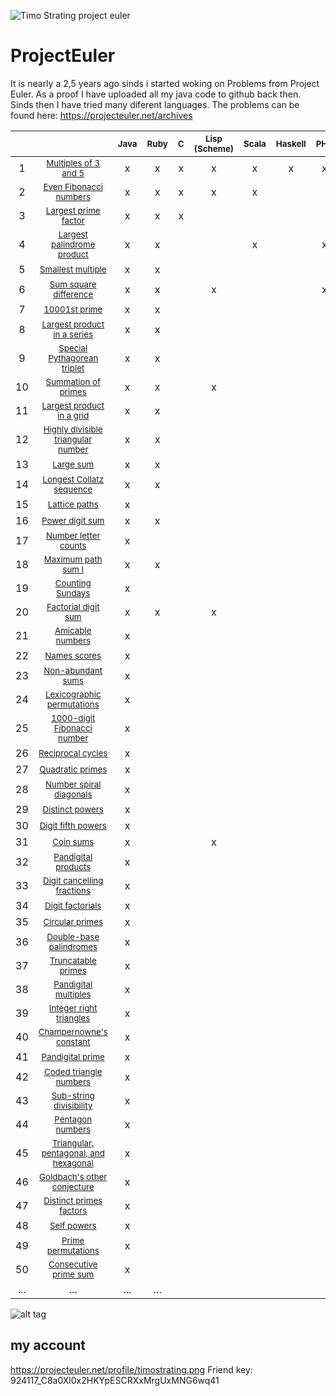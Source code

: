 ![Timo Strating project euler](https://projecteuler.net/profile/timostrating.png)

# ProjectEuler
It is nearly a 2,5 years ago sinds i started woking on Problems from Project Euler.
As a proof I have uploaded all my java code to github back then.
Sinds then I have tried many diferent languages.
The problems can be found here:  https://projecteuler.net/archives


|       |                                                                                             | <sup> Java </sup> | <sup> Ruby </sup> | <sup> C </sup> | <sup> Lisp (Scheme) </sup> | <sup> Scala </sup> | <sup> Haskell </sup> | <sup> PHP </sup> | <sup> Bash </sup> | <sup> PL/SQL </sup> | <sup> Mathematica </sup> | <sup> Rust </sup> |
| :-:   | :-:                                                                                         | :-:               | :-:               | :-:            | :-:                        | :-:                | :-:                  | :-:              | :-:               | :-:                 | :-:                      | :-:               |
|     1 | <sub> [Multiples of 3 and 5](https://projecteuler.net/problem=1) </sub>                     | x                 | x                 | x              | x                          | x                  | x                    | x                | x                 | x                   | x                        | x                 |
|     2 | <sub> [Even Fibonacci numbers](https://projecteuler.net/problem=2) </sub>                   | x                 | x                 | x              | x                          | x                  |                      |                  |                   | x                   | x                        | x                 |
|     3 | <sub> [Largest prime factor](https://projecteuler.net/problem=3) </sub>                     | x                 | x                 | x              |                            |                    |                      |                  |                   | x                   | x                        | x                 |
|     4 | <sub> [Largest palindrome product](https://projecteuler.net/problem=4) </sub>               | x                 | x                 |                |                            | x                  |                      | x                |                   |                     | x                        |                   |
|     5 | <sub> [Smallest multiple](https://projecteuler.net/problem=5) </sub>                        | x                 | x                 |                |                            |                    |                      |                  |                   |                     | x                        |                   |
|     6 | <sub> [Sum square difference](https://projecteuler.net/problem=6) </sub>                    | x                 | x                 |                | x                          |                    |                      | x                |                   |                     | x                        |                   |
|     7 | <sub> [10001st prime](https://projecteuler.net/problem=7) </sub>                            | x                 | x                 |                |                            |                    |                      |                  |                   |                     | x                        |                   |
|     8 | <sub> [Largest product in a series](https://projecteuler.net/problem=8) </sub>              | x                 | x                 |                |                            |                    |                      |                  |                   |                     | x                        |                   |
|     9 | <sub> [Special Pythagorean triplet](https://projecteuler.net/problem=9) </sub>              | x                 | x                 |                |                            |                    |                      |                  |                   |                     |                          |                   |
|    10 | <sub> [Summation of primes](https://projecteuler.net/problem=10) </sub>                     | x                 | x                 |                | x                          |                    |                      |                  |                   |                     | x                        |                   |
|    11 | <sub> [Largest product in a grid](https://projecteuler.net/problem=11) </sub>               | x                 | x                 |                |                            |                    |                      |                  |                   |                     |                          |                   |
|    12 | <sub> [Highly divisible triangular number](https://projecteuler.net/problem=12) </sub>      | x                 | x                 |                |                            |                    |                      |                  |                   |                     | x                        |                   |
|    13 | <sub> [Large sum](https://projecteuler.net/problem=13) </sub>                               | x                 | x                 |                |                            |                    |                      |                  |                   |                     |                          |                   |
|    14 | <sub> [Longest Collatz sequence](https://projecteuler.net/problem=14) </sub>                | x                 | x                 |                |                            |                    |                      |                  |                   |                     |                          |                   |
|    15 | <sub> [Lattice paths](https://projecteuler.net/problem=15) </sub>                           | x                 |                   |                |                            |                    |                      |                  |                   |                     |                          |                   |
|    16 | <sub> [Power digit sum](https://projecteuler.net/problem=16) </sub>                         | x                 | x                 |                |                            |                    |                      |                  |                   |                     |                          |                   |
|    17 | <sub> [Number letter counts](https://projecteuler.net/problem=17) </sub>                    | x                 |                   |                |                            |                    |                      |                  |                   |                     |                          |                   |
|    18 | <sub> [Maximum path sum I](https://projecteuler.net/problem=18) </sub>                      | x                 | x                 |                |                            |                    |                      |                  |                   |                     |                          |                   |
|    19 | <sub> [Counting Sundays](https://projecteuler.net/problem=19) </sub>                        | x                 |                   |                |                            |                    |                      |                  |                   |                     |                          |                   |
|    20 | <sub> [Factorial digit sum](https://projecteuler.net/problem=20) </sub>                     | x                 | x                 |                | x                          |                    |                      |                  |                   |                     | x                        |                   |
|    21 | <sub> [Amicable numbers](https://projecteuler.net/problem=21) </sub>                        | x                 |                   |                |                            |                    |                      |                  |                   |                     |                          |                   |
|    22 | <sub> [Names scores](https://projecteuler.net/problem=22) </sub>                            | x                 |                   |                |                            |                    |                      |                  |                   |                     |                          |                   |
|    23 | <sub> [Non-abundant sums](https://projecteuler.net/problem=23) </sub>                       | x                 |                   |                |                            |                    |                      |                  |                   |                     |                          |                   |
|    24 | <sub> [Lexicographic permutations](https://projecteuler.net/problem=24) </sub>              | x                 |                   |                |                            |                    |                      |                  |                   |                     |                          |                   |
|    25 | <sub> [1000-digit Fibonacci number](https://projecteuler.net/problem=25) </sub>             | x                 |                   |                |                            |                    |                      |                  |                   |                     |                          |                   |
|    26 | <sub> [Reciprocal cycles](https://projecteuler.net/problem=26) </sub>                       | x                 |                   |                |                            |                    |                      |                  |                   |                     |                          |                   |
|    27 | <sub> [Quadratic primes](https://projecteuler.net/problem=27) </sub>                        | x                 |                   |                |                            |                    |                      |                  |                   |                     |                          |                   |
|    28 | <sub> [Number spiral diagonals](https://projecteuler.net/problem=28) </sub>                 | x                 |                   |                |                            |                    |                      |                  |                   |                     |                          |                   |
|    29 | <sub> [Distinct powers](https://projecteuler.net/problem=29) </sub>                         | x                 |                   |                |                            |                    |                      |                  |                   |                     |                          |                   |
|    30 | <sub> [Digit fifth powers](https://projecteuler.net/problem=30) </sub>                      | x                 |                   |                |                            |                    |                      |                  |                   |                     |                          |                   |
|    31 | <sub> [Coin sums](https://projecteuler.net/problem=31) </sub>                               | x                 |                   |                | x                          |                    |                      |                  |                   |                     |                          |                   |
|    32 | <sub> [Pandigital products](https://projecteuler.net/problem=32) </sub>                     | x                 |                   |                |                            |                    |                      |                  |                   |                     |                          |                   |
|    33 | <sub> [Digit cancelling fractions](https://projecteuler.net/problem=33) </sub>              | x                 |                   |                |                            |                    |                      |                  |                   |                     |                          |                   |
|    34 | <sub> [Digit factorials](https://projecteuler.net/problem=34) </sub>                        | x                 |                   |                |                            |                    |                      |                  |                   |                     |                          |                   |
|    35 | <sub> [Circular primes](https://projecteuler.net/problem=35) </sub>                         | x                 |                   |                |                            |                    |                      |                  |                   |                     |                          |                   |
|    36 | <sub> [Double-base palindromes](https://projecteuler.net/problem=36) </sub>                 | x                 |                   |                |                            |                    |                      |                  |                   |                     |                          |                   |
|    37 | <sub> [Truncatable primes](https://projecteuler.net/problem=37) </sub>                      | x                 |                   |                |                            |                    |                      |                  |                   |                     |                          |                   |
|    38 | <sub> [Pandigital multiples](https://projecteuler.net/problem=38) </sub>                    | x                 |                   |                |                            |                    |                      |                  |                   |                     |                          |                   |
|    39 | <sub> [Integer right triangles](https://projecteuler.net/problem=39) </sub>                 | x                 |                   |                |                            |                    |                      |                  |                   |                     |                          |                   |
|    40 | <sub> [Champernowne's constant](https://projecteuler.net/problem=40) </sub>                 | x                 |                   |                |                            |                    |                      |                  |                   |                     |                          |                   |
|    41 | <sub> [Pandigital prime](https://projecteuler.net/problem=41) </sub>                        | x                 |                   |                |                            |                    |                      |                  |                   |                     |                          |                   |
|    42 | <sub> [Coded triangle numbers](https://projecteuler.net/problem=42) </sub>                  | x                 |                   |                |                            |                    |                      |                  |                   |                     |                          |                   |
|    43 | <sub> [Sub-string divisibility](https://projecteuler.net/problem=43) </sub>                 | x                 |                   |                |                            |                    |                      |                  |                   |                     |                          |                   |
|    44 | <sub> [Pentagon numbers](https://projecteuler.net/problem=44) </sub>                        | x                 |                   |                |                            |                    |                      |                  |                   |                     |                          |                   |
|    45 | <sub> [Triangular, pentagonal, and hexagonal](https://projecteuler.net/problem=45) </sub>   | x                 |                   |                |                            |                    |                      |                  |                   |                     |                          |                   |
|    46 | <sub> [Goldbach's other conjecture](https://projecteuler.net/problem=46) </sub>             | x                 |                   |                |                            |                    |                      |                  |                   |                     |                          |                   |
|    47 | <sub> [Distinct primes factors](https://projecteuler.net/problem=47) </sub>                 | x                 |                   |                |                            |                    |                      |                  |                   |                     |                          |                   |
|    48 | <sub> [Self powers](https://projecteuler.net/problem=48) </sub>                             | x                 |                   |                |                            |                    |                      |                  |                   |                     | x                        |                   |
|    49 | <sub> [Prime permutations](https://projecteuler.net/problem=49) </sub>                      | x                 |                   |                |                            |                    |                      |                  |                   |                     |                          |                   |
|    50 | <sub> [Consecutive prime sum](https://projecteuler.net/problem=50) </sub>                   | x                 |                   |                |                            |                    |                      |                  |                   |                     |                          |                   |
|   ... | ...                                                                                         | ...               | ...               |                |                            |                    |                      |                  |                   |                     |                          |                   |

![alt tag](https://raw.githubusercontent.com/timostrating/ProjectEuler/master/ProjectEuler-Dashboard.png)

## my account 
https://projecteuler.net/profile/timostrating.png
Friend key: 924117_C8a0Xl0x2HKYpESCRXxMrgUxMNG6wq41

